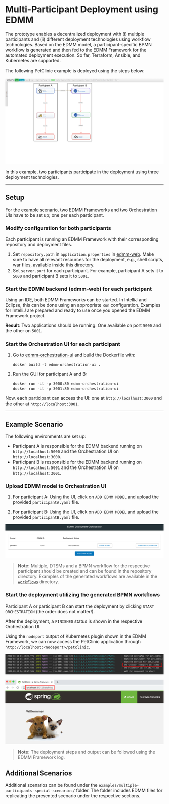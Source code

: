 
# Multi-Participant Deployment using EDMM

The prototype enables a decentralized deployment with (i) multiple participants and (ii) different deployment technologies using workflow technologies.
Based on the EDMM model, a participant-specific BPMN workflow is generated and then fed to the EDMM Framework for the automated deployment execution.
So far, Terraform, Ansible, and Kubernetes are supported.

The following PetClinic example is deployed using the steps below:

![](../../docs/images/orchestration_petclinic_topology.png)

In this example, two participants participate in the deployment using three deployment technologies. 

---

## Setup

For the example scenario, two EDMM Frameworks and two Orchestration UIs have to be set up; one per each participant.

### Modify configuration for both participants

Each participant is running an EDMM Framework with their corresponding repository and deployment files.  

1. Set `repository.path` in `application.properties` in [edmm-web](https://github.com/UST-EDMM/edmm/tree/master/edmm-web).
   Make sure to have all relevant resources for the deployment, e.g., shell scripts, war files, available inside this directory.
2. Set `server.port` for each participant.
   For example, participant A sets it to `5000` and participant B sets it to `5001`.

### Start the EDMM backend (edmm-web) for each participant

Using an IDE, both EDMM Frameworks can be started.
In IntelliJ and Eclipse, this can be done using an appropriate `Run` configuration.
Examples for IntelliJ are prepared and ready to use once you opened the EDMM Framework project.

**Result**: Two applications should be running.
One available on port `5000` and the other on `5001`.

### Start the Orchestration UI for each participant

1. Go to [edmm-orchestration-ui](https://github.com/UST-EDMM/edmm/tree/master/edmm-orchestration-ui) and build the Dockerfile with: 
   ```
   docker build -t edmm-orchestration-ui .
   ```
2. Run the GUI for participant A and B:   
   ```
   docker run -it -p 3000:80 edmm-orchestration-ui
   docker run -it -p 3001:80 edmm-orchestration-ui
   ``` 

Now, each participant can access the UI: one at `http://localhost:3000` and the other at `http://localhost:3001`.

---

## Example Scenario

The following environments are set up:

- Participant A is responsible for the EDMM backend running on `http://localhost:5000` and the Orchestration UI on `http://localhost:3000`.
- Participant B is responsible for the EDMM backend running on `http://localhost:5001` and the Orchestration UI on `http://localhost:3001`.

### Upload EDMM model to Orchestration UI

1. For participant A: 
   Using the UI, click on `ADD EDMM MODEL` and upload the provided `participantA.yaml` file. 

2. For participant B:
   Using the UI, click on `ADD EDMM MODEL` and upload the provided `participantB.yaml` file.

![](../../docs/images/orchestration_gui.png)

> **Note:** Multiple, DTSMs and a BPMN workflow for the respective participant should be created and can be found in the repository directory.
> Examples of the generated workflows are available in the [`workflows`](workflows) directory.

### Start the deployment utilizing the generated BPMN workflows

Participant A or participant B can start the deployment by clicking `START ORCHESTRATION` (the order does not matter!).

After the deployment, a `FINISHED` status is shown in the respective Orchestration UI.

Using the `nodeport` output of Kubernetes plugin shown in the EDMM Framework, we can now access the PetClinic application through `http://localhost:<nodeport>/petclinic`.

![](../../docs/images/orchestration_output.png)

![](../../docs/images/orchestration_petclinic.png)

> **Note:** The deployment steps and output can be followed using the EDMM Framework log. 

## Additional Scenarios
Additional scenarios can be found under the `examples/multiple-participants-special-scenarios/` folder. The folder includes EDMM files for replicating the presented scenario under the respective sections. 
